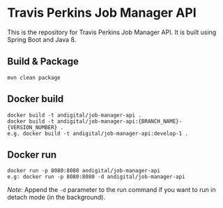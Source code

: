 # Travis Perkins Job Manager API

This is the repository for Travis Perkins Job Manager API. It is built using Spring Boot and Java 8.

## Build & Package
```
mvn clean package
```

## Docker build
```
docker build -t andigital/job-manager-api .
docker build -t andigital/job-manager-api:{BRANCH_NAME}-{VERSION_NUMBER} .
e.g. docker build -t andigital/job-manager-api:develop-1 .
```

## Docker run
```
docker run -p 8080:8080 andigital/job-manager-api
e.g: docker run -p 8080:8080 -d andigital/job-manager-api
```

*Note*: Append the `-d` parameter to the run command if you want to run in detach mode (in the background).